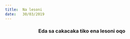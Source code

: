```yaml
---
title:  Na lesoni
date:   30/03/2019
---
```


### <center>Eda sa cakacaka tiko ena lesoni oqo</center>